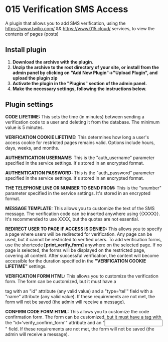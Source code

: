 # 015 Verification SMS Access
A plugin that allows you to add SMS verification, using the https://www.twilio.com/ && https://www.015.cloud/  services, to view the contents of pages (posts)

## Install plugin
1. **Download the archive with the plugin.**
2. **Unzip the archive to the root directory of your site, or install from the admin panel by clicking on "Add New Plugin"->"Upload Plugin", and upload the plugin zip**
3. **Activate the plugin in the "Plugins" section of the admin panel.**
4. **Make the necessary settings, following the instructions below.**

## Plugin settings
**CODE LIFETIME:** This sets the time (in minutes) between sending a verification code to a user and deleting it from the database. The minimum value is 5 minutes.

**VERIFICATION COOKIE LIFETIME:** This determines how long a user's access cookie for restricted pages remains valid. Options include hours, days, weeks, and months.

**AUTHENTICATION USERNAME:** This is the "auth_username" parameter specified in the service settings. It's stored in an encrypted format.

**AUTHENTICATION PASSWORD:** This is the "auth_password" parameter specified in the service settings. It's stored in an encrypted format.

**THE TELEPHONE LINE OR NUMBER TO SEND FROM:** This is the "snumber" parameter specified in the service settings. It's stored in an encrypted format.

**MESSAGE TEMPLATE:** This allows you to customize the text of the SMS message. The verification code can be inserted anywhere using {{XXXX}}. It's recommended to use XXXX, but the quotes are not essential.

**REDIRECT USER TO PAGE IF ACCESS IS DENIED:** This allows you to specify a page where users will be redirected for verification. Any page can be used, but it cannot be restricted to verified users. To add verification forms, use the shortcode **[print_verify_form]** anywhere on the selected page. If no page is selected, the forms will be displayed on the restricted page, covering all content. After successful verification, the content will become accessible for the duration specified in the **"VERIFICATION COOKIE LIFETIME"** settings.

**VERIFICATION FORM HTML:** This allows you to customize the verification form. The form can be customized, but it must have a <form> tag with an "id" attribute (any valid value) and a "type='tel'" field with a "name" attribute (any valid value). If these requirements are not met, the form will not be saved (the admin will receive a message).

**CONFIRM CODE FORM HTML:** This allows you to customize the code confirmation form. The form can be customized, but it must have a <form> tag with the "id='verify_confirm_form'" attribute and an "<input type='text' name='confirm_code'>" field. If these requirements are not met, the form will not be saved (the admin will receive a message).